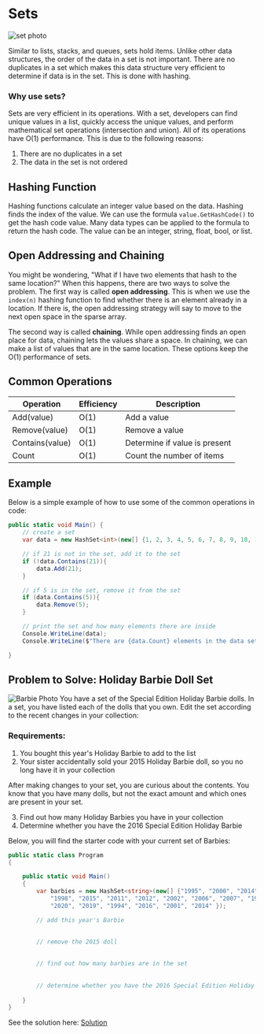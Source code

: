 # Sets

![set photo](https://images.twinkl.co.uk/tw1n/image/private/t_630/u/ux/set-of-fruits_ver_1.jpg)

Similar to lists, stacks, and queues, sets hold items. Unlike other data structures, the order of the data in a set is not important. There are no duplicates in a set which makes this data structure very efficient to determine if data is in the set. This is done with hashing. 

### Why use sets?
Sets are very efficient in its operations. With a set, developers can find unique values in a list, quickly access the unique values, and perform mathematical set operations (intersection and union). All of its operations have O(1) performance. This is due to the following reasons:
1. There are no duplicates in a set
2. The data in the set is not ordered

## Hashing Function
Hashing functions calculate an integer value based on the data. Hashing finds the index of the value. We can use the formula `value.GetHashCode()` to get the hash code value. Many data types can be applied to the formula to return the hash code. The value can be an integer, string, float, bool, or list.

## Open Addressing and Chaining
You might be wondering, "What if I have two elements that hash to the same location?" When this happens, there are two ways to solve the problem. The first way is called **open addressing**. This is when we use the `index(n)` hashing function to find whether there is an element already in a location. If there is, the open addressing strategy will say to move to the next open space in the sparse array. 

The second way is called **chaining**. While open addressing finds an open place for data, chaining lets the values share a space. In chaining, we can make a list of values that are in the same location. These options keep the O(1) performance of sets. 

## Common Operations
Operation | Efficiency | Description 
----------|------------|-------------
Add(value) | O(1) | Add a value
Remove(value) | O(1) | Remove a value 
Contains(value) | O(1) | Determine if value is present
Count | O(1) | Count the number of items

## Example
Below is a simple example of how to use some of the common operations in code: 

```csharp
public static void Main() {
    // create a set
    var data = new HashSet<int>(new[] {1, 2, 3, 4, 5, 6, 7, 8, 9, 10, 11, 12, 13, 14, 15, 16, 17, 18, 19, 20 });

    // if 21 is not in the set, add it to the set
    if (!data.Contains(21)){
        data.Add(21);
    }

    // if 5 is in the set, remove it from the set
    if (data.Contains(5)){
        data.Remove(5);
    }

    // print the set and how many elements there are inside
    Console.WriteLine(data);
    Console.WriteLine($"There are {data.Count} elements in the data set.")

}

```

## Problem to Solve: Holiday Barbie Doll Set
![Barbie Photo](https://i.ytimg.com/vi/v1M9M8BPl5Q/maxresdefault.jpg)
You have a set of the Special Edition Holiday Barbie dolls. In a set, you have listed each of the dolls that you own. Edit the set according to the recent changes in your collection:

### Requirements:
1. You bought this year's Holiday Barbie to add to the list
2. Your sister accidentally sold your 2015 Holiday Barbie doll, so you no long have it in your collection

After making changes to your set, you are curious about the contents. You know that you have many dolls, but not the exact amount and which ones are present in your set.

3. Find out how many Holiday Barbies you have in your collection
4. Determine whether you have the 2016 Special Edition Holiday Barbie


Below, you will find the starter code with your current set of Barbies:
```csharp
public static class Program
{

    public static void Main()
    {
        var barbies = new HashSet<string>(new[] {"1995", "2000", "2014", "2013", "2005", "2010", "1999", 
            "1998", "2015", "2011", "2012", "2002", "2006", "2007", "1996", "2018", "2009", "2004", "1992", "2021", 
            "2020", "2019", "1994", "2016", "2001", "2014" });

        // add this year's Barbie
        
        
        // remove the 2015 doll
        

        // find out how many barbies are in the set
        
        
        // determine whether you have the 2016 Special Edition Holiday Barbie
       
    }
}

```


See the solution here: [Solution](sets-problem-solution)